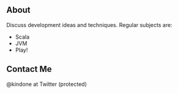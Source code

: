 ## About 

Discuss development ideas and techniques.
Regular subjects are:
- Scala 
- JVM 
- Play!

## Contact Me

@kindone at Twitter (protected)

[title: About]: /
[order: 20]: /

